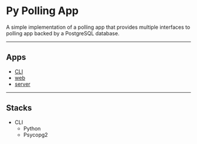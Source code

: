# Py Polling App
A simple implementation of a polling app that provides multiple interfaces to polling app backed by a PostgreSQL database.

---
## Apps
- [CLI](/cli/)
- [web](/web)
- [server](/server)

---
## Stacks
- CLI
  - Python
  - Psycopg2
  